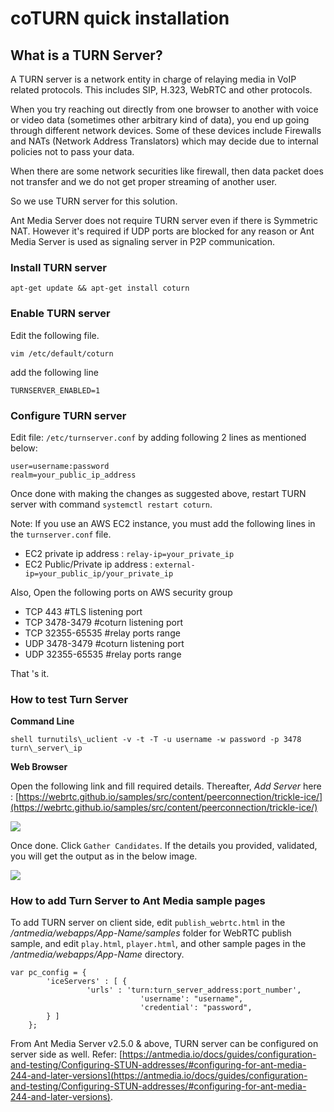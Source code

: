 # coTURN quick installation

What is a TURN Server?
----------------------

A TURN server is a network entity in charge of relaying media in VoIP related protocols. This includes SIP, H.323, WebRTC and other protocols.

When you try reaching out directly from one browser to another with voice or video data (sometimes other arbitrary kind of data), you end up going through different network devices. Some of these devices include Firewalls and NATs (Network Address Translators) which may decide due to internal policies not to pass your data.

When there are some network securities like firewall, then data packet does not transfer and we do not get proper streaming of another user.

So we use TURN server for this solution.

Ant Media Server does not require TURN server even if there is Symmetric NAT. However it's required if UDP ports are blocked for any reason or Ant Media Server is used as signaling server in P2P communication.

### Install TURN server

```console
apt-get update && apt-get install coturn
```

### Enable TURN server

Edit the following file.

```console
vim /etc/default/coturn
```

add the following line

```TURNSERVER_ENABLED=1```

### Configure TURN server

Edit file: ```/etc/turnserver.conf``` by adding following 2 lines as mentioned below:

```
user=username:password
realm=your_public_ip_address
```

Once done with making the changes as suggested above, restart TURN server with command ```systemctl restart coturn```.

Note: If you use an AWS EC2 instance, you must add the following lines in the ```turnserver.conf``` file.

  - EC2 private ip address : ```relay-ip=your_private_ip```
  - EC2 Public/Private ip address : ```external-ip=your_public_ip/your_private_ip```

Also, Open the following ports on AWS security group

  - TCP 443 #TLS listening port
  - TCP 3478-3479 #coturn listening port
  - TCP 32355-65535 #relay ports range
  - UDP 3478-3479 #coturn listening port
  - UDP 32355-65535 #relay ports range

That 's it.

### How to test Turn Server

**Command Line**

```console
shell turnutils\_uclient -v -t -T -u username -w password -p 3478 turn\_server\_ip
```

**Web Browser**

Open the following link and fill required details. Thereafter, _Add Server_ here : [https://webrtc.github.io/samples/src/content/peerconnection/trickle-ice/](https://webrtc.github.io/samples/src/content/peerconnection/trickle-ice/)

![](@site/static/img/turn1.png)

Once done. Click ```Gather Candidates```.
If the details you provided, validated, you will get the output as in the below image.

![](https://raw.githubusercontent.com/wiki/ant-media/Ant-Media-Server/images/turn3.png)

### How to add Turn Server to Ant Media sample pages

To add TURN server on client side, edit `publish_webrtc.html` in the _/antmedia/webapps/App-Name/samples_ folder for WebRTC publish sample, and edit `play.html`, `player.html`, and other sample pages in the _/antmedia/webapps/App-Name_ directory.

```
var pc_config = {
		'iceServers' : [ {
			     'urls' : 'turn:turn_server_address:port_number',
                             'username': "username",
                             'credential': "password",
		} ]
	};
```
From Ant Media Server v2.5.0 & above, TURN server can be configured on server side as well. Refer: [https://antmedia.io/docs/guides/configuration-and-testing/Configuring-STUN-addresses/#configuring-for-ant-media-244-and-later-versions](https://antmedia.io/docs/guides/configuration-and-testing/Configuring-STUN-addresses/#configuring-for-ant-media-244-and-later-versions).
